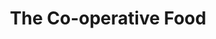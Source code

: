 ---
title: "The Co-operative Food"
url: /ashby-de-la-zouch/the-co-operative-food-derby-road/
shop: supermarket
---
